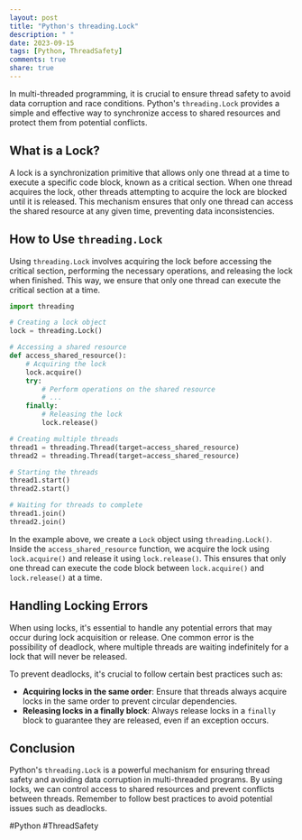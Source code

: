 ```yaml
---
layout: post
title: "Python's threading.Lock"
description: " "
date: 2023-09-15
tags: [Python, ThreadSafety]
comments: true
share: true
---
```


In multi-threaded programming, it is crucial to ensure thread safety to avoid data corruption and race conditions. Python's `threading.Lock` provides a simple and effective way to synchronize access to shared resources and protect them from potential conflicts.

## What is a Lock?

A lock is a synchronization primitive that allows only one thread at a time to execute a specific code block, known as a critical section. When one thread acquires the lock, other threads attempting to acquire the lock are blocked until it is released. This mechanism ensures that only one thread can access the shared resource at any given time, preventing data inconsistencies.

## How to Use `threading.Lock`

Using `threading.Lock` involves acquiring the lock before accessing the critical section, performing the necessary operations, and releasing the lock when finished. This way, we ensure that only one thread can execute the critical section at a time.

```python
import threading

# Creating a lock object
lock = threading.Lock()

# Accessing a shared resource
def access_shared_resource():
    # Acquiring the lock
    lock.acquire()
    try:
        # Perform operations on the shared resource
        # ...
    finally:
        # Releasing the lock
        lock.release()

# Creating multiple threads
thread1 = threading.Thread(target=access_shared_resource)
thread2 = threading.Thread(target=access_shared_resource)

# Starting the threads
thread1.start()
thread2.start()

# Waiting for threads to complete
thread1.join()
thread2.join()
```

In the example above, we create a `Lock` object using `threading.Lock()`. Inside the `access_shared_resource` function, we acquire the lock using `lock.acquire()` and release it using `lock.release()`. This ensures that only one thread can execute the code block between `lock.acquire()` and `lock.release()` at a time.

## Handling Locking Errors

When using locks, it's essential to handle any potential errors that may occur during lock acquisition or release. One common error is the possibility of deadlock, where multiple threads are waiting indefinitely for a lock that will never be released.

To prevent deadlocks, it's crucial to follow certain best practices such as:

- **Acquiring locks in the same order**: Ensure that threads always acquire locks in the same order to prevent circular dependencies.
- **Releasing locks in a finally block**: Always release locks in a `finally` block to guarantee they are released, even if an exception occurs.

## Conclusion

Python's `threading.Lock` is a powerful mechanism for ensuring thread safety and avoiding data corruption in multi-threaded programs. By using locks, we can control access to shared resources and prevent conflicts between threads. Remember to follow best practices to avoid potential issues such as deadlocks.

#Python #ThreadSafety